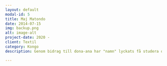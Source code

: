```yaml
---
layout: default
modal-id: 5
title: Maj Matondo
date: 2014-07-15
img: backup.png
alt: image-alt
project-date: 2020 -
client: Textil
category: Kongo
description: Genom bidrag till dona-ana har "namn" lyckats få studera och på så sätt gynna samhället på lång sikt. Vi behöver mer av detta för att bidra till en stabilera region.

---
```

